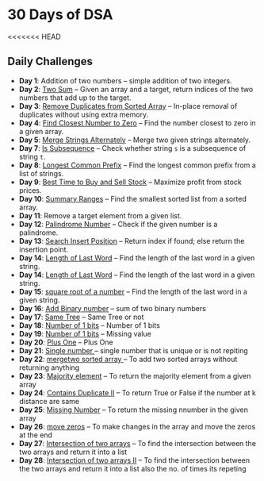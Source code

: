 # 30 Days of DSA

<<<<<<< HEAD

## Daily Challenges

- **Day 1**: Addition of two numbers – simple addition of two integers.
- **Day 2**: [Two Sum](https://leetcode.com/problems/two-sum) – Given an array and a target, return indices of the two numbers that add up to the target.
- **Day 3**: [Remove Duplicates from Sorted Array](https://leetcode.com/problems/remove-duplicates-from-sorted-array) – In-place removal of duplicates without using extra memory.
- **Day 4**: [Find Closest Number to Zero](https://leetcode.com/problems/find-closest-number-to-zero/) – Find the number closest to zero in a given array.
- **Day 5**: [Merge Strings Alternately](https://leetcode.com/problems/merge-strings-alternately) – Merge two given strings alternately.
- **Day 7**: [Is Subsequence](https://leetcode.com/problems/is-subsequence/) – Check whether string `s` is a subsequence of string `t`.
- **Day 8**: [Longest Common Prefix](https://leetcode.com/problems/longest-common-prefix/) – Find the longest common prefix from a list of strings.
- **Day 9**: [Best Time to Buy and Sell Stock](https://leetcode.com/problems/best-time-to-buy-and-sell-stock/) – Maximize profit from stock prices.
- **Day 10**: [Summary Ranges](https://leetcode.com/problems/summary-ranges/description/) – Find the smallest sorted list from a sorted array.
- **Day 11**: Remove a target element from a given list.
- **Day 12**: [Palindrome Number](https://leetcode.com/problems/palindrome-number/) – Check if the given number is a palindrome.
- **Day 13**: [Search Insert Position](https://leetcode.com/problems/search-insert-position/description/) – Return index if found; else return the insertion point.
- **Day 14**: [Length of Last Word](https://leetcode.com/problems/length-of-last-word/) – Find the length of the last word in a given string.
- **Day 14**: [Length of Last Word](https://leetcode.com/problems/length-of-last-word/) – Find the length of the last word in a given string.
- **Day 15**: [square root of a number](https://leetcode.com/problems/length-of-last-word/) – Find the length of the last word in a given string.
- **Day 16**: [Add Binary number](https://leetcode.com/problems/add-binary/) – sum of two binary numbers
- **Day 17**: [Same Tree](https://leetcode.com/problems/same-tree/description/) – Same Tree or not
- **Day 18**: [Number of 1 bits](https://leetcode.com/problems/number-of-1-bits/) – Number of 1 bits
- **Day 19**: [Number of 1 bits](https://leetcode.com/problems/number-of-1-bits/) – Missing value
- **Day 20**: [Plus One](https://leetcode.com/problems/plus-one/description/) – Plus One
- **Day 21**: [Single number ](https://leetcode.com/problems/single-number/) – single number that is unique or is not repiting
- **Day 22**: [mergetwo sorted array ](https://leetcode.com/problems/merge-sorted-array/) – To add two sorted arrays without returning anything
- **Day 23**: [Majority element](https://leetcode.com/problems/majority-element/) – To return the majority element from a given array
- **Day 24**: [Contains Duplicate II](https://leetcode.com/problems/contains-duplicate-ii) – To return True or False if the number at k distance are same
- **Day 25**: [Missing Number](https://leetcode.com/problems/missing-number/) – To return the missing nnumber in the given array
- **Day 26**: [move zeros](https://leetcode.com/problems/move-zeroes/) – To make changes in the array and move the zeros at the end
- **Day 27**: [Intersection of two arrays](https://leetcode.com/problems/intersection-of-two-arrays/) – To find the intersection between the two arrays and return it into a list
- **Day 28**: [Intersection of two arrays II](https://leetcode.com/problems/intersection-of-two-arrays-ii) – To find the intersection between the two arrays and return it into a list also the no. of times its repeting

